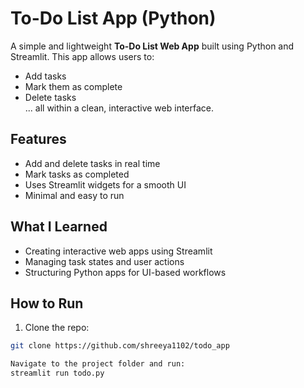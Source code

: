 # To-Do List App (Python)

A simple and lightweight **To-Do List Web App** built using Python and Streamlit. This app allows users to:
- Add tasks
- Mark them as complete
- Delete tasks  
... all within a clean, interactive web interface.


## Features
- Add and delete tasks in real time
- Mark tasks as completed
- Uses Streamlit widgets for a smooth UI
- Minimal and easy to run


## What I Learned
- Creating interactive web apps using Streamlit
- Managing task states and user actions
- Structuring Python apps for UI-based workflows


## How to Run

1. Clone the repo:
```bash
git clone https://github.com/shreeya1102/todo_app

Navigate to the project folder and run:
streamlit run todo.py
